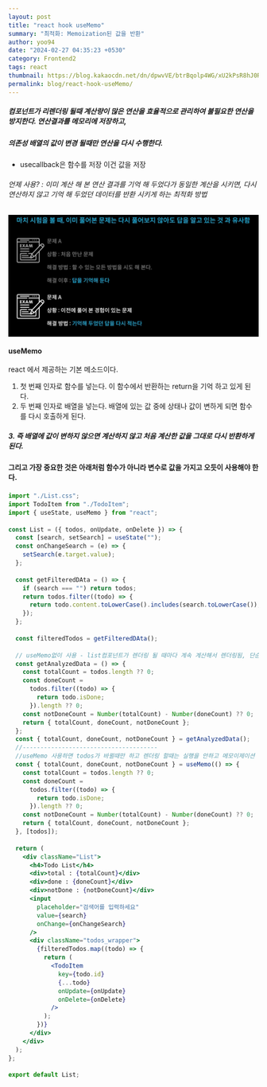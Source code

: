 ```yaml
---
layout: post
title: "react hook useMemo"
summary: "최적화: Memoization된 값을 반환"
author: yoo94
date: "2024-02-27 04:35:23 +0530"
category: Frontend2
tags: react
thumbnail: https://blog.kakaocdn.net/dn/dpwvVE/btrBqolp4WG/xU2kPsR8hJ0Rpx9B1LSoZ1/img.png
permalink: blog/react-hook-useMemo/
---
```


##### 컴포넌트가 리렌더링 될때 계산량이 많은 연산을 효율적으로 관리하여 불필요한 연산을 방지한다. 연산결과를 메모리에 저장하고,

##### 의존성 배열의 값이 변경 될때만 연산을 다시 수행한다.

- usecallback은 함수를 저장 이건 값을 저장

###### 언제 사용? : 이미 계산 해 본 연산 결과를 기억 해 두었다가 동일한 계산을 시키면, 다시 연산하지 않고 기억 해 두었던 데이터를 반환 시키게 하는 최적화 방법

<div style="display: flex; justify-content: center;">
  <img src="/blog/postImg/Pasted image 20240204155203.png" alt="Pasted image 20240204155203.png" style="max-width:100%;; height:70%;">
</div>

#### useMemo

react 에서 제공하는 기본 메소드이다.

1.  첫 번째 인자로 함수를 넣는다. 이 함수에서 반환하는 return을 기억 하고 있게 된다.
2.  두 번째 인자로 배열을 넣는다. 배열에 있는 값 중에 상태나 값이 변하게 되면 함수를 다시 호출하게 된다.

##### 3. 즉 배열에 값이 변하지 않으면 계산하지 않고 처음 계산한 값을 그대로 다시 반환하게 된다.

#### 그리고 가장 중요한 것은 아래처럼 함수가 아니라 변수로 값을 가지고 오듯이 사용해야 한다.

```jsx
import "./List.css";
import TodoItem from "./TodoItem";
import { useState, useMemo } from "react";

const List = ({ todos, onUpdate, onDelete }) => {
  const [search, setSearch] = useState("");
  const onChangeSearch = (e) => {
    setSearch(e.target.value);
  };

  const getFilteredDAta = () => {
    if (search === "") return todos;
    return todos.filter((todo) => {
      return todo.content.toLowerCase().includes(search.toLowerCase());
    });
  };

  const filteredTodos = getFilteredDAta();

  // useMemo없이 사용 - list컴포넌트가 렌더링 될 때마다 계속 계산해서 렌더링됨, 단순히 list 갯수가 변할 때만 렌더링 하면 되기 떄문 search 같은 다른 state가 변경 됐을때는 굳이 다시 계산할 필요가 없음
  const getAnalyzedData = () => {
    const totalCount = todos.length ?? 0;
    const doneCount =
      todos.filter((todo) => {
        return todo.isDone;
      }).length ?? 0;
    const notDoneCount = Number(totalCount) - Number(doneCount) ?? 0;
    return { totalCount, doneCount, notDoneCount };
  };
  const { totalCount, doneCount, notDoneCount } = getAnalyzedData();
  //--------------------------------------
  //useMemo 사용하면 todos가 바뀔때만 하고 렌더링 할때는 실행을 안하고 메모이제이션 되어있는 상태값을 반환하여 계산을 다시 할 필요 없게 함
  const { totalCount, doneCount, notDoneCount } = useMemo(() => {
    const totalCount = todos.length ?? 0;
    const doneCount =
      todos.filter((todo) => {
        return todo.isDone;
      }).length ?? 0;
    const notDoneCount = Number(totalCount) - Number(doneCount) ?? 0;
    return { totalCount, doneCount, notDoneCount };
  }, [todos]);

  return (
    <div className="List">
      <h4>Todo List</h4>
      <div>total : {totalCount}</div>
      <div>done : {doneCount}</div>
      <div>notDone : {notDoneCount}</div>
      <input
        placeholder="검색어를 입력하세요"
        value={search}
        onChange={onChangeSearch}
      />
      <div className="todos_wrapper">
        {filteredTodos.map((todo) => {
          return (
            <TodoItem
              key={todo.id}
              {...todo}
              onUpdate={onUpdate}
              onDelete={onDelete}
            />
          );
        })}
      </div>
    </div>
  );
};

export default List;
```
